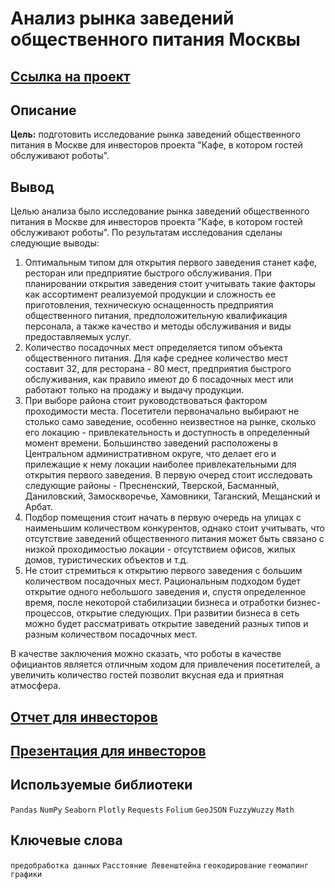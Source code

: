 # Анализ рынка заведений общественного питания Москвы

## [Ссылка на проект](https://github.com/KSingular/yp_da_projects/blob/17fc4d577f71f792866db8cb86cc519eebdc6a03/set_08_food_market/set_08_food_market.ipynb)

## Описание
**Цель:** подготовить исследование рынка заведений общественного питания в Москве для инвесторов проекта "Кафе, в котором гостей обслуживают роботы".

## Вывод
Целью анализа было исследование рынка заведений общественного питания в Москве для инвесторов проекта "Кафе, в котором гостей обслуживают роботы". По результатам исследования сделаны следующие выводы:  
  
1. Оптимальным типом для открытия первого заведения станет кафе, ресторан или предприятие быстрого обслуживания. При планировании открытия заведения стоит учитывать такие факторы как ассортимент реализуемой продукции и сложность ее приготовления, техническую оснащенность предприятия общественного питания, предположительную квалификация персонала, а также качество и методы обслуживания и виды предоставляемых услуг.   
2. Количество посадочных мест определяется типом объекта общественного питания. Для кафе среднее количество мест составит 32, для ресторана - 80 мест, предприятия быстрого обслуживания, как правило имеют до 6 посадочных мест или работают только на продажу и выдачу продукции.  
3. При выборе района стоит руководствоваться фактором проходимости места. Посетители первоначально выбирают не столько само заведение, особенно неизвестное на рынке, сколько его локацию - привлекательность и доступность в определенный момент времени. Большинство заведений расположены в Центральном административном округе, что делает его и прилежащие к нему локации наиболее привлекательными для открытия первого заведения. В первую очеред стоит исследовать следующие районы - Пресненский, Тверской, Басманный, Даниловский, Замоскворечье, Хамовники, Таганский, Мещанский и Арбат.  
4. Подбор помещения стоит начать в первую очередь на улицах с наименьшим количеством конкурентов, однако стоит учитывать, что отсутствие заведений общественного питания может быть связано с низкой проходимостью локации - отсутствием офисов, жилых домов, туристических объектов и т.д.   
5. Не стоит стремиться к открытию первого заведения с большим количеством посадочных мест. Рациональным подходом будет открытие одного небольшого заведения и, спустя определенное время, после некоторой стабилизации бизнеса и отработки бизнес-процессов, открытие следующих. При развитии бизнеса в сеть можно будет рассматривать открытие заведений разных типов и разным количеством посадочных мест.  

В качестве заключения можно сказать, что роботы в качестве официантов является отличным ходом для привлечения посетителей, а увеличить количество гостей позволит вкусная еда и приятная атмосфера.

## [Отчет для инвесторов](https://github.com/KSingular/yp_da_projects/blob/main/set_08_food_market/Исследование_рынка_заведений_общественного_питания_Москвы_REP.pdf)

## [Презентация для инвесторов](https://github.com/KSingular/yp_da_projects/blob/main/set_08_food_market/Исследование_рынка_заведений_общественного_питания_Москвы_PPT.pdf)

## Используемые библиотеки
`Pandas` `NumPy` `Seaborn` `Plotly` `Requests` `Folium` `GeoJSON` `FuzzyWuzzy` `Math` 

## Ключевые слова
`предобработка данных` `Расстояние Левенштейна` `геокодирование` `геомапинг` `графики`